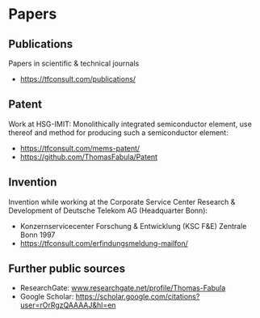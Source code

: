 # Papers

## Publications
Papers in scientific & technical journals
- https://tfconsult.com/publications/

## Patent
Work at HSG-IMIT: Monolithically integrated semiconductor element, use thereof and method for producing such a semiconductor element:
- https://tfconsult.com/mems-patent/
- https://github.com/ThomasFabula/Patent

## Invention 
Invention while working at the Corporate Service Center Research & Development of Deutsche Telekom AG (Headquarter Bonn):
- Konzernservicecenter Forschung & Entwicklung (KSC F&E) Zentrale Bonn 1997 
- https://tfconsult.com/erfindungsmeldung-mailfon/  

## Further public sources
- ResearchGate: www.researchgate.net/profile/Thomas-Fabula
- Google Scholar: https://scholar.google.com/citations?user=rOrRgzQAAAAJ&hl=en
